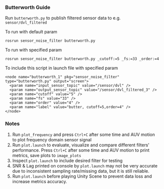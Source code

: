 ### Butterworth Guide

Run `butterworth.py` to publish filtered sensor data to e.g. `sensor/dvl_filtered`

To run with default param
```
rosrun sensor_noise_filter butterworth.py
```
To run with specified param
```
rosrun sensor_noise_filter butterworth.py _cutoff:=5 _fs:=33 _order:=4
```
To include this script in launch file with specified param
```
<node name="butterworth_1" pkg="sensor_noise_filter" type="butterworth.py" output="screen">
  <param name="input_sensor_topic" value="/sensor/dvl" />
  <param name="output_sensor_topic" value="/sensor/dvl_filtered_3" />
  <param name="cutoff" value="5" />
  <param name="fs" value="33" />
  <param name="order" value="4" />
  <param name="label" value="butter, cutoff=5,order=4" />
</node>
```

### Notes
1. Run `plot_frequency` and press `Ctrl+C` after some time and AUV motion to plot frequency domain sensor signal
2. Run `plot.launch` to evaluate, visualize and compare different filters' performance. Press `Ctrl+C` after some time and AUV motion to print metrics, save plots to `image_plots`
3. Inspect `plot.launch` to include desired filter for testing
4. SNR & Lag printed on console by `plot.launch` may not be very accurate due to inconsistent sampling rate/missing data, but it is still reliable.
5. Run `plot.launch` before playing Unity Scene to prevent data loss and increase metrics accuracy. 
